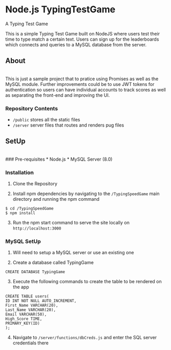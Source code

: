 # Node.js TypingTestGame
A Typing Test Game 

This is a simple Typing Test Game built on NodeJS where users test their time to type match a certain text. Users can sign up for the leaderboards which connects and queries to a MySQL database from the server. 

## About 
<br />
This is just a sample project that to pratice using Promises as well as the MySQL module. Further improvements could be to use JWT tokens for authentication so users can have individual accounts to track scores as well as separating the front-end and improving the UI. 

### Repository Contents
* `/public` stores all the static files 
* `/server` server files that routes and renders pug files 

## SetUp 
<br /> 
### Pre-requisites
* Node.js
* MySQL Server (8.0) 

### Installation
1. Clone the Repository

2. Install npm dependencies by navigating to the `/TypingSpeedGame` main directory and running the npm command 
```
$ cd /TypingSpeedGame
$ npm install
```

3. Run the npm start command to serve the site locally on `http://localhost:3000`

### MySQL SetUp
1. Will need to setup a MySQL server or use an existing one 

2. Create a database called TypingGame 
```
CREATE DATABASE TypingGame
```

3. Execute the following commands to create the table to be rendered on the app
```USE TypingGame 
CREATE TABLE users(
ID INT NOT NULL AUTO_INCREMENT,
First_Name VARCHAR(20), 
Last_Name VARCHAR(20), 
Email VARCHAR(50), 
High_Score TIME, 
PRIMARY_KEY(ID)
);
```

4. Navigate to `/server/functions/dbCreds.js` and enter the SQL server credentials there 






